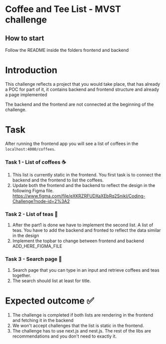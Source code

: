 # Coffee and Tee List - MVST challenge


## How to start 
  Follow the README inside the folders frontend and backend

# Introduction 


This challenge reflects a project that you would take place, that has already a POC for part of it, 
it contains backend and frontend structure and already a page implemented

The backend and the frontend are not connected at the beginning of the challenge. 

# Task 

After running the frontend app you will see a list of coffees in the `localhost:4000/coffees`.

### Task 1 - List of coffees  :coffee:
1. This list is currently static in the frontend. You first task is to connect the backend and the frontend to list the coffees. 
2. Update both the frontend and the backend to reflect the design in the following Figma file. 
    https://www.figma.com/file/eXKRZRFUDXaXEbRq2SnikI/Coding-Challenge?node-id=2%3A2

### Task 2 - List of teas  :tea:

1. After the part1 is done we have to implement the second list. A list of teas. You have to add the backend and fronted to reflect the data similar in the design
2. Implement the topbar to change between frontend and backend
    ADD_HERE_FIGMA_FILE

### Task 3 - Search page  🔎

1. Search page that you can type in an input and retrieve coffees and teas together.
2. The search should list at least for title.


# Expected outcome :white_check_mark:

1. The challenge is completed if both lists are rendering in the frontend and fetching it in the backend
2. We won't accept challenges that the list is static in the frontend.
3. The challenge has to use next.js and nest.js. The rest of the libs are recommendations and you don't need to exactly it.

